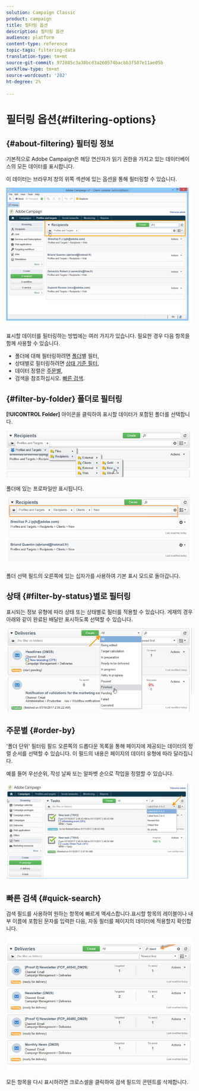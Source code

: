 ```yaml
---
solution: Campaign Classic
product: campaign
title: 필터링 옵션
description: 필터링 옵션
audience: platform
content-type: reference
topic-tags: filtering-data
translation-type: tm+mt
source-git-commit: 972885c3a38bcd3a260574bacbb3f507e11ae05b
workflow-type: tm+mt
source-wordcount: '282'
ht-degree: 2%

---
```



# 필터링 옵션{#filtering-options}

## {#about-filtering} 필터링 정보

기본적으로 Adobe Campaign은 해당 연산자가 읽기 권한을 가지고 있는 데이터베이스의 모든 데이터를 표시합니다.

이 데이터는 브라우저 창의 위쪽 섹션에 있는 옵션을 통해 필터링할 수 있습니다.

![](assets/filter_web_zone.png)

표시할 데이터를 필터링하는 방법에는 여러 가지가 있습니다. 필요한 경우 다음 항목을 함께 사용할 수 있습니다.

* 폴더에 대해 필터링하려면 [폴더](#filter-by-folder)별 필터,
* 상태별로 필터링하려면 [상태 기준 필터](#filter-by-status),
* 데이터 정렬은 [주문별](#order-by),
* 검색을 참조하십시오. [빠른 검색](#quick-search).

## {#filter-by-folder} 폴더로 필터링

**[!UICONTROL Folder]** 아이콘을 클릭하여 표시할 데이터가 포함된 폴더를 선택합니다.

![](assets/filter_web_select_folder.png)

폴더에 있는 프로파일만 표시됩니다.

![](assets/filter_web_folder_display.png)

폴더 선택 필드의 오른쪽에 있는 십자가를 사용하여 기본 표시 모드로 돌아갑니다.

## 상태 {#filter-by-status}별로 필터링

표시되는 정보 유형에 따라 상태 또는 상태별로 필터를 적용할 수 있습니다. 게재의 경우 아래와 같이 완료된 배달만 표시하도록 선택할 수 있습니다.

![](assets/d_ncs_user_interface_filter_delivery.png)

## 주문별 {#order-by}

&#39;폴더 단위&#39; 필터링 필드 오른쪽의 드롭다운 목록을 통해 페이지에 제공되는 데이터의 정렬 순서를 선택할 수 있습니다. 이 필드의 내용은 페이지의 데이터 유형에 따라 달라집니다.

예를 들어 우선순위, 작성 날짜 또는 알파벳 순으로 작업을 정렬할 수 있습니다.

![](assets/order_data_sample.png)

## 빠른 검색 {#quick-search}

검색 필드를 사용하여 원하는 항목에 빠르게 액세스합니다.표시할 항목의 레이블이나 내부 이름에 포함된 문자를 입력한 다음, 자동 필터를 페이지의 데이터에 적용할지 확인합니다.

![](assets/d_ncs_user_interface_filter_search.png)

모든 항목을 다시 표시하려면 크로스셀을 클릭하여 검색 필드의 콘텐트를 삭제합니다.
